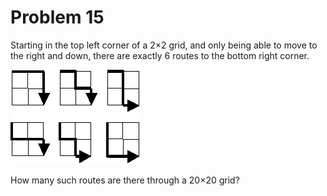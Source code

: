 # Problem 15

Starting in the top left corner of a 2×2 grid, and only being able to move to the right and down, there are exactly 6 routes to the bottom right corner.

<img src="p015.png" />

How many such routes are there through a 20×20 grid?